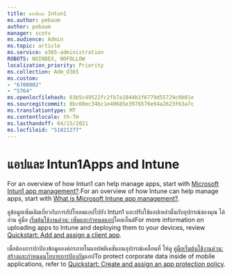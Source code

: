 ```yaml
---
title: แอปและ Intun1
ms.author: pebaum
author: pebaum
manager: scotv
ms.audience: Admin
ms.topic: article
ms.service: o365-administration
ROBOTS: NOINDEX, NOFOLLOW
localization_priority: Priority
ms.collection: Adm_O365
ms.custom:
- "6700002"
- "5764"
ms.openlocfilehash: 63b5c49522fc2fb7a1044b1f6779d55729c0b01e
ms.sourcegitcommit: 8bc60ec34bc1e40685e3976576e04a2623f63a7c
ms.translationtype: MT
ms.contentlocale: th-TH
ms.lasthandoff: 04/15/2021
ms.locfileid: "51821277"
---
```

# <a name="apps-and-intune"></a><span data-ttu-id="2aa66-102">แอปและ Intun1</span><span class="sxs-lookup"><span data-stu-id="2aa66-102">Apps and Intune</span></span>

<span data-ttu-id="2aa66-103">For an overview of how Intun1 can help manage apps, start with  [Microsoft Intun1 app management?](https://docs.microsoft.com/mem/intune/apps/app-management).</span><span class="sxs-lookup"><span data-stu-id="2aa66-103">For an overview of how Intune can help manage apps, start with  [What is Microsoft Intune app management?](https://docs.microsoft.com/mem/intune/apps/app-management).</span></span>

<span data-ttu-id="2aa66-104">ดูข้อมูลเพิ่มเติมเกี่ยวกับการอัปโหลดแอปไปยัง Intun1 และปรับใช้แอปเหล่านั้นกับอุปกรณ์ของคุณ ได้อ่าน คู่มือ  [เริ่มต้นใช้งานด่วน: เพิ่มและกําหนดแอป](https://docs.microsoft.com/mem/intune/apps/quickstart-add-assign-app)ไคลเอ็นต์</span><span class="sxs-lookup"><span data-stu-id="2aa66-104">For more information on uploading apps to Intune and deploying them to your devices, review  [Quickstart: Add and assign a client app](https://docs.microsoft.com/mem/intune/apps/quickstart-add-assign-app).</span></span>

<span data-ttu-id="2aa66-105">เมื่อต้องการปกป้องข้อมูลองค์กรภายในแอปพลิเคชันบนอุปกรณ์เคลื่อนที่ ให้ดู [คู่มือเริ่มต้นใช้งานด่วน: สร้างและกําหนดนโยบายการป้องกัน](https://docs.microsoft.com/mem/intune/apps/quickstart-create-assign-app-policy)แอป</span><span class="sxs-lookup"><span data-stu-id="2aa66-105">To protect corporate data inside of mobile applications, refer to [Quickstart: Create and assign an app protection policy](https://docs.microsoft.com/mem/intune/apps/quickstart-create-assign-app-policy).</span></span>